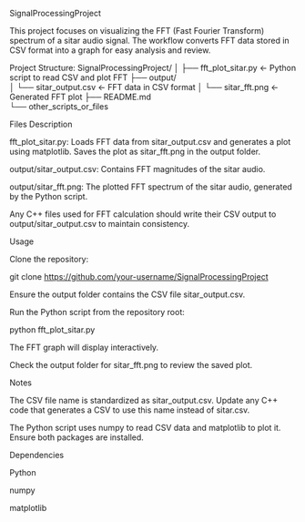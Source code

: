 SignalProcessingProject

This project focuses on visualizing the FFT (Fast Fourier Transform) spectrum of a sitar audio signal. The workflow converts FFT data stored in CSV format into a graph for easy analysis and review.

Project Structure: 
SignalProcessingProject/
│
├── fft_plot_sitar.py          ← Python script to read CSV and plot FFT
├── output/                    
│   └── sitar_output.csv       ← FFT data in CSV format
│   └── sitar_fft.png          ← Generated FFT plot
├── README.md                  
└── other_scripts_or_files

Files Description

fft_plot_sitar.py: Loads FFT data from sitar_output.csv and generates a plot using matplotlib. Saves the plot as sitar_fft.png in the output folder.

output/sitar_output.csv: Contains FFT magnitudes of the sitar audio.

output/sitar_fft.png: The plotted FFT spectrum of the sitar audio, generated by the Python script.

Any C++ files used for FFT calculation should write their CSV output to output/sitar_output.csv to maintain consistency.

Usage

Clone the repository:

git clone https://github.com/your-username/SignalProcessingProject


Ensure the output folder contains the CSV file sitar_output.csv.

Run the Python script from the repository root:

python fft_plot_sitar.py


The FFT graph will display interactively.

Check the output folder for sitar_fft.png to review the saved plot.

Notes

The CSV file name is standardized as sitar_output.csv. Update any C++ code that generates a CSV to use this name instead of sitar.csv.

The Python script uses numpy to read CSV data and matplotlib to plot it. Ensure both packages are installed.

Dependencies

Python

numpy

matplotlib